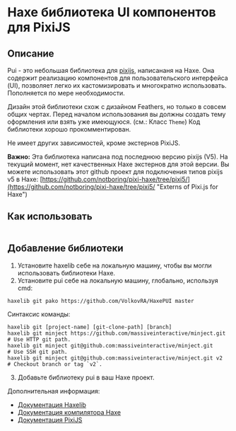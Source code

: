 # Haxe библиотека UI компонентов для PixiJS

Описание
------------------------------

Pui - это небольшая библиотека для [pixijs](https://github.com/pixijs/pixi.js/ "The HTML5 Creation Engine"),
написананя на Haxe. Она содержит реализацию компонентов для пользовательского
интерфейса (UI), позволяет легко их кастомизировать и многократно использовать.
Пополняется по мере необходимости.

Дизайн этой библиотеки схож с дизайном Feathers, но только в совсем общих чертах.
Перед началом использования вы должны создать тему оформления или взять уже имеющуюся.
(см.: Класс `Theme`) Код библиотеки хорошо прокомментирован.

Не имеет других зависимостей, кроме экстернов PixiJS.

**Важно:**
Эта библиотека написана под последнюю версию pixijs (V5). На текущий момент,
нет качественных Haxe экстернов для этой версии. Вы можете использовать этот
github проект для подключения типов pixijs v5 в Haxe: [https://github.com/notboring/pixi-haxe/tree/pixi5/](https://github.com/notboring/pixi-haxe/tree/pixi5/ "Externs of Pixi.js for Haxe")

Как использовать
------------------------------

```
```

Добавление библиотеки
------------------------------

1. Установите haxelib себе на локальную машину, чтобы вы могли использовать библиотеки Haxe.
2. Установите pui себе на локальную машину, глобально, используя cmd:
```
haxelib git pako https://github.com/VolkovRA/HaxePUI master
```
Синтаксис команды:
```
haxelib git [project-name] [git-clone-path] [branch]
haxelib git minject https://github.com/massiveinteractive/minject.git         # Use HTTP git path.
haxelib git minject git@github.com:massiveinteractive/minject.git             # Use SSH git path.
haxelib git minject git@github.com:massiveinteractive/minject.git v2          # Checkout branch or tag `v2`.
```
3. Добавьте библиотеку pui в ваш Haxe проект.

Дополнительная информация:
 * [Документация Haxelib](https://lib.haxe.org/documentation/using-haxelib/ "Using Haxelib")
 * [Документация компилятора Haxe](https://haxe.org/manual/compiler-usage-hxml.html "Configure compile.hxml")
 * [Документация PixiJS](https://pixijs.download/dev/docs/index.html "PixiJS — The HTML5 Creation Engine")